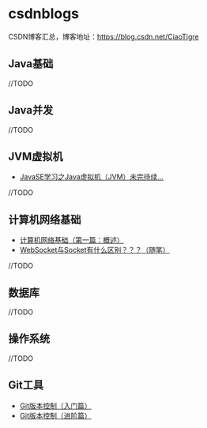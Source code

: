 # csdnblogs
CSDN博客汇总，博客地址：<https://blog.csdn.net/CiaoTigre> <br>
## Java基础
//TODO
## Java并发
//TODO
## JVM虚拟机
* [JavaSE学习之Java虚拟机（JVM）未完待续...](https://blog.csdn.net/CiaoTigre/article/details/104609473)

//TODO
## 计算机网络基础
* [计算机网络基础（第一篇：概述）](https://blog.csdn.net/CiaoTigre/article/details/104712858)
* [WebSocket与Socket有什么区别？？？（随笔）](https://blog.csdn.net/CiaoTigre/article/details/104801572)

//TODO
## 数据库
//TODO
## 操作系统
//TODO
## Git工具
* [Git版本控制（入门篇）](https://blog.csdn.net/CiaoTigre/article/details/104289185)
* [Git版本控制（进阶篇）](https://blog.csdn.net/CiaoTigre/article/details/104630445)
